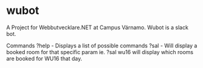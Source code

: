 # wubot
A Project for Webbutvecklare.NET at Campus Värnamo. Wubot is a slack bot.


Commands
?help - Displays a list of possible commands
?sal <param> - Will display a booked room for that specific param ie. ?sal wu16 will display which rooms are booked for WU16 that day.
